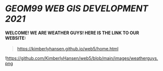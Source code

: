 # ***GEOM99 WEB GIS DEVELOPMENT 2021***

#### WELCOME! WE ARE WEATHER GUYS! HERE IS THE LINK TO OUR WEBSITE:


> <https://kimberlyhansen.github.io/web5/home.html>

!<https://github.com/KimberlyHansen/web5/blob/main/images/weatherguys.png>


